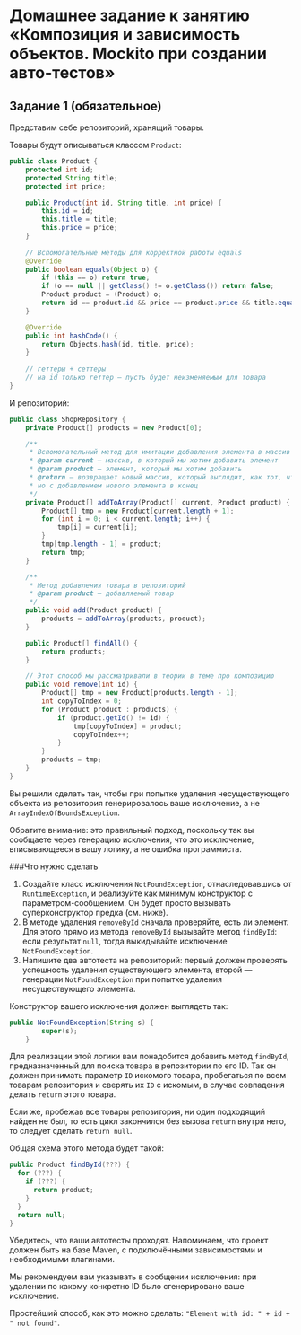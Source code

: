 # Домашнее задание к занятию «Композиция и зависимость объектов. Mockito при создании авто-тестов»

## Задание 1 (обязательное)

Представим себе репозиторий, хранящий товары.

Товары будут описываться классом `Product`:


```java
public class Product {
    protected int id;
    protected String title;
    protected int price;

    public Product(int id, String title, int price) {
        this.id = id;
        this.title = title;
        this.price = price;
    }
    
    // Вспомогательные методы для корректной работы equals
    @Override
    public boolean equals(Object o) {
        if (this == o) return true;
        if (o == null || getClass() != o.getClass()) return false;
        Product product = (Product) o;
        return id == product.id && price == product.price && title.equals(product.title);
    }

    @Override
    public int hashCode() {
        return Objects.hash(id, title, price);
    }
    
    // геттеры + сеттеры
    // на id только геттер — пусть будет неизменяемым для товара
}
```
И репозиторий:
```java
public class ShopRepository {
    private Product[] products = new Product[0];

    /**
     * Вспомогательный метод для имитации добавления элемента в массив
     * @param current — массив, в который мы хотим добавить элемент
     * @param product — элемент, который мы хотим добавить
     * @return — возвращает новый массив, который выглядит, как тот, что мы передали,
     * но с добавлением нового элемента в конец
     */
    private Product[] addToArray(Product[] current, Product product) {
        Product[] tmp = new Product[current.length + 1];
        for (int i = 0; i < current.length; i++) {
            tmp[i] = current[i];
        }
        tmp[tmp.length - 1] = product;
        return tmp;
    }

    /**
     * Метод добавления товара в репозиторий
     * @param product — добавляемый товар
     */
    public void add(Product product) {
        products = addToArray(products, product);
    }

    public Product[] findAll() {
        return products;
    }

    // Этот способ мы рассматривали в теории в теме про композицию
    public void remove(int id) {
        Product[] tmp = new Product[products.length - 1];
        int copyToIndex = 0;
        for (Product product : products) {
            if (product.getId() != id) {
                tmp[copyToIndex] = product;
                copyToIndex++;
            }
        }
        products = tmp;
    }
}
```
Вы решили сделать так, чтобы при попытке удаления несуществующего объекта из репозитория генерировалось ваше исключение, а не `ArrayIndexOfBoundsException`.

Обратите внимание: это правильный подход, поскольку так вы сообщаете через генерацию исключения, что это исключение, вписывающееся в вашу логику, а не ошибка программиста.

###Что нужно сделать

1. Создайте класс исключения `NotFoundException`, отнаследовавшись от `RuntimeException`, и реализуйте как минимум конструктор с параметром-сообщением. Он будет просто вызывать суперконструктор предка (см. ниже).
2. В методе удаления `removeById` сначала проверяйте, есть ли элемент. Для этого прямо из метода `removeById` вызывайте метод `findById`: если результат `null`, тогда выкидывайте исключение `NotFoundException`.
3. Напишите два автотеста на репозиторий: первый должен проверять успешность удаления существующего элемента, второй — генерации `NotFoundException` при попытке удаления несуществующего элемента.

Конструктор вашего исключения должен выглядеть так:
```java
public NotFoundException(String s) {
		super(s);
	}
```
Для реализации этой логики вам понадобится добавить метод `findById`, предназначенный для поиска товара в репозитории по его ID. Так он должен принимать параметр `ID` искомого товара, пробегаться по всем товарам репозитория и сверять их `ID` с искомым, в случае совпадения делать `return` этого товара.

Если же, пробежав все товары репозитория, ни один подходящий найден не был, то есть цикл закончился без вызова `return` внутри него, то следует сделать `return null`.

Общая схема этого метода будет такой:
```java
public Product findById(???) {
  for (???) {
    if (???) {
      return product;
    }
  }
  return null;
}
```
Убедитесь, что ваши автотесты проходят. Напоминаем, что проект должен быть на базе Maven, с подключёнными зависимостями и необходимыми плагинами.

Мы рекомендуем вам указывать в сообщении исключения: при удалении по какому конкретно ID было сгенерировано ваше исключение.

Простейший способ, как это можно сделать: `"Element with id: " + id + " not found"`.